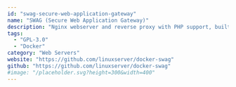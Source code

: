 ```yaml
---
id: "swag-secure-web-application-gateway"
name: "SWAG (Secure Web Application Gateway)"
description: "Nginx webserver and reverse proxy with PHP support, built-in Certbot (Let's Encrypt) client and fail2ban integration."
tags:
  - "GPL-3.0"
  - "Docker"
category: "Web Servers"
website: "https://github.com/linuxserver/docker-swag"
github: "https://github.com/linuxserver/docker-swag"
#image: "/placeholder.svg?height=300&width=400"
---
```


